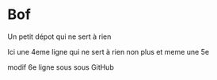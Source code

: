 # Bof
Un petit dépot qui ne sert à rien

Ici une 4eme ligne qui ne sert à rien non plus
et meme une 5e

modif 6e ligne sous sous GitHub

